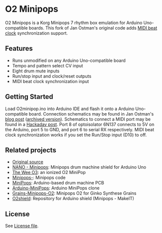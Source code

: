 # O2 Minipops

O2 Minipops is a Korg Minipops 7 rhythm box emulation for Arduino Uno-compatible boards. This fork of Jan Ostman's original code adds [MIDI beat clock](https://en.wikipedia.org/wiki/MIDI_beat_clock) synchronization support.

## Features

* Runs unmodified on any Arduino Uno-compatible board
* Tempo and pattern select CV input
* Eight drum mute inputs
* Run/stop input and clock/reset outputs
* MIDI beat clock synchronization input

## Getting Started

Load O2minipop.ino into Arduino IDE and flash it onto a Arduino Uno-compatible board. Connection schematics may be found in Jan Ostman's [blog post](https://janostman.wordpress.com/the-o2-source-code/) ([archived version](https://web.archive.org/web/20170918125855/https://janostman.wordpress.com/the-o2-source-code/)).
Schematics to connect a MIDI port may be found in a [Hackaday post](https://hackaday.com/2018/11/04/quick-and-dirty-midi-interface-with-usbasp/). Port 8 of optoisolator 6N137 connects to 5V on the Arduino, port 5 to GND, and port 6 to serial RX respectively.
MIDI beat clock synchronization works if you set the Run/Stop input (D10) to off.

## Related projects

* [Original source](https://gist.github.com/anonymous/c85c864c337501680505)
* [NANO - Minipops](https://github.com/NANOmodules/NANO-Minipops): Minipops drum machine shield for Arduino Uno
* [The Wee O3](https://github.com/mark-orion/The-Wee-O3): an ionized O2 MiniPop
* [Minipops-](https://github.com/Krustpunkhippy/Minipops-): Minipops code
* [MiniPops](https://github.com/makervan/minipops): Arduino-based drum machine PCB
* [Arduino-MiniPops](https://github.com/sgilissen/Arduino-MiniPops): Arduino MiniPops clone
* [Grains-Minipops-O2](https://github.com/emast42/Grains-Minipops-O2): Minipops O2 for Ginko Synthese Grains
* [O2shield](https://github.com/uranioEmpobrecido/O2Shield): Repository for Arduino shield (Minipops - MakeIT)

## License

See [License file](LICENSE).
